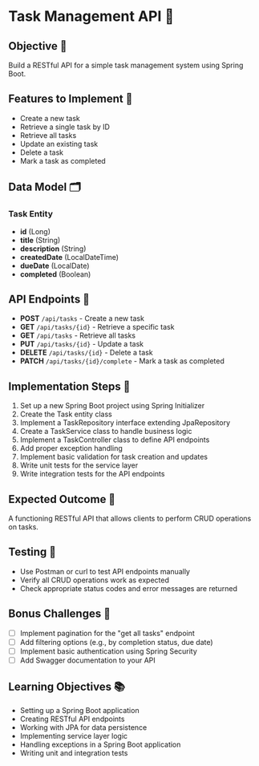 # Task Management API 📝

## Objective 🎯

Build a RESTful API for a simple task management system using Spring Boot.

## Features to Implement 🌟
-  Create a new task
-  Retrieve a single task by ID
-  Retrieve all tasks
-  Update an existing task
-  Delete a task
-  Mark a task as completed

## Data Model 🗂️

### Task Entity

- **id** (Long)
- **title** (String)
- **description** (String)
- **createdDate** (LocalDateTime)
- **dueDate** (LocalDate)
- **completed** (Boolean)

## API Endpoints 🚀

-  **POST** `/api/tasks` - Create a new task
-  **GET** `/api/tasks/{id}` - Retrieve a specific task
-  **GET** `/api/tasks` - Retrieve all tasks
-  **PUT** `/api/tasks/{id}` - Update a task
-  **DELETE** `/api/tasks/{id}` - Delete a task
-  **PATCH** `/api/tasks/{id}/complete` - Mark a task as completed

## Implementation Steps 🔧

1. Set up a new Spring Boot project using Spring Initializer
2. Create the Task entity class
3. Implement a TaskRepository interface extending JpaRepository
4. Create a TaskService class to handle business logic
5. Implement a TaskController class to define API endpoints
6. Add proper exception handling
7. Implement basic validation for task creation and updates
8. Write unit tests for the service layer
9. Write integration tests for the API endpoints

## Expected Outcome 🎉

A functioning RESTful API that allows clients to perform CRUD operations on tasks.

## Testing 🧪

-  Use Postman or curl to test API endpoints manually
-  Verify all CRUD operations work as expected
-  Check appropriate status codes and error messages are returned

## Bonus Challenges 🎁

- [ ] Implement pagination for the "get all tasks" endpoint
- [ ] Add filtering options (e.g., by completion status, due date)
- [ ] Implement basic authentication using Spring Security
- [ ] Add Swagger documentation to your API

## Learning Objectives 📚

- Setting up a Spring Boot application
- Creating RESTful API endpoints
- Working with JPA for data persistence
- Implementing service layer logic
- Handling exceptions in a Spring Boot application
- Writing unit and integration tests
